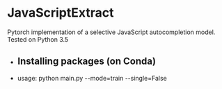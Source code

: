 # JavaScriptExtract
Pytorch implementation of a selective JavaScript autocompletion model. Tested on Python 3.5

- Installing packages (on Conda)
  - 
- usage: python main.py --mode=train --single=False
